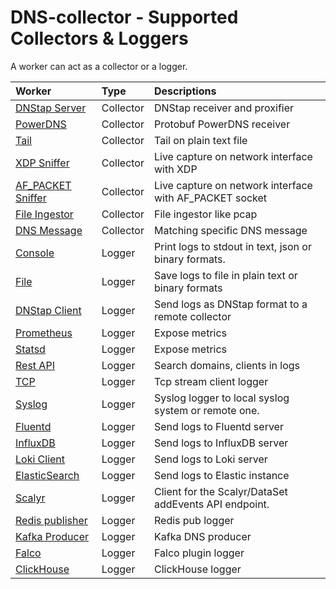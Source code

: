 # DNS-collector - Supported Collectors & Loggers

A worker can act as a collector or a logger.

| Worker                                                | Type      | Descriptions                                            |
| :-----------------------------------------------------|:----------|:--------------------------------------------------------|
| [DNStap Server](collectors/collector_dnstap.md)       | Collector | DNStap receiver and proxifier                           |
| [PowerDNS](collectors/collector_powerdns.md)          | Collector | Protobuf PowerDNS receiver                              |
| [Tail](collectors/collector_tail.md)                  | Collector | Tail on plain text file                                 |
| [XDP Sniffer](collectors/collector_xdp.md)            | Collector | Live capture on network interface with XDP              |
| [AF_PACKET Sniffer](collectors/collector_afpacket.md) | Collector | Live capture on network interface with AF_PACKET socket |
| [File Ingestor](collectors/collector_fileingestor.md) | Collector | File ingestor like pcap                                 |
| [DNS Message](collectors/collector_dnsmessage.md)     | Collector | Matching specific DNS message                           |
| [Console](loggers/logger_stdout.md)                   | Logger    | Print logs to stdout in text, json or binary formats.   |
| [File](loggers/logger_file.md)                        | Logger    | Save logs to file in plain text or binary formats       |
| [DNStap Client](loggers/logger_dnstap.md)             | Logger    | Send logs as DNStap format to a remote collector        |
| [Prometheus](loggers/logger_prometheus.md)            | Logger    | Expose metrics                                          |
| [Statsd](loggers/logger_statsd.md)                    | Logger    | Expose metrics                                          |
| [Rest API](loggers/logger_restapi.md)                 | Logger    | Search domains, clients in logs                         |
| [TCP](loggers/logger_tcp.md)                          | Logger    | Tcp stream client logger                                |
| [Syslog](loggers/logger_syslog.md)                    | Logger    | Syslog logger to local syslog system or remote one.     |
| [Fluentd](loggers/logger_fluentd.md)                  | Logger    | Send logs to Fluentd server                             |
| [InfluxDB](loggers/logger_influxdb.md)                | Logger    | Send logs to InfluxDB server                            |
| [Loki Client](loggers/logger_loki.md)                 | Logger    | Send logs to Loki server                                |
| [ElasticSearch](loggers/logger_elasticsearch.md)      | Logger    | Send logs to Elastic instance                           |
| [Scalyr](loggers/logger_scalyr.md)                    | Logger    | Client for the Scalyr/DataSet addEvents API endpoint.   |
| [Redis publisher](loggers/logger_redis.md)            | Logger    | Redis pub logger                                        |
| [Kafka Producer](loggers/logger_kafka.md)             | Logger    | Kafka DNS producer                                      |
| [Falco](loggers/logger_falco.md)                      | Logger    | Falco plugin logger                                     |
| [ClickHouse](loggers/logger_clickhouse.md)            | Logger    | ClickHouse logger                                       |
